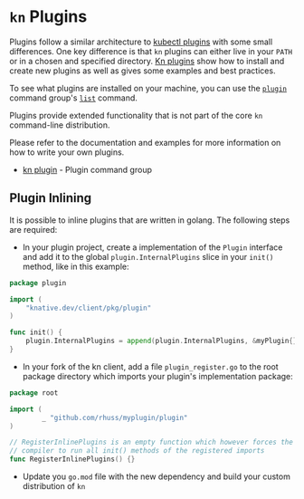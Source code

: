 # `kn` Plugins

Plugins follow a similar architecture to
[kubectl plugins](https://kubernetes.io/docs/tasks/extend-kubectl/kubectl-plugins/)
with some small differences. One key difference is that `kn` plugins can either
live in your `PATH` or in a chosen and specified directory.
[Kn plugins](https://github.com/knative/client/tree/main/docs/cmd/kn_plugin.md)
show how to install and create new plugins as well as gives some examples and
best practices.

To see what plugins are installed on your machine, you can use the
[`plugin`](https://github.com/knative/client/tree/main/docs/cmd/kn_plugin.md)
command group's
[`list`](https://github.com/knative/client/tree/main/docs/cmd/kn_plugin_list.md)
command.

Plugins provide extended functionality that is not part of the core `kn`
command-line distribution.

Please refer to the documentation and examples for more information on how to
write your own plugins.

- [kn plugin](../cmd/kn_plugin.md) - Plugin command group


## Plugin Inlining

It is possible to inline plugins that are written in golang.
The following steps are required:

* In your plugin project, create a implementation of the `Plugin` interface and add it to the global `plugin.InternalPlugins` slice in your `init()` method, like in this example:

```go
package plugin

import (
	"knative.dev/client/pkg/plugin"
)

func init() {
	plugin.InternalPlugins = append(plugin.InternalPlugins, &myPlugin{})
}
```

* In your fork of the kn client, add a file `plugin_register.go` to the root package directory which imports your plugin's implementation package:

```go
package root

import (
        _ "github.com/rhuss/myplugin/plugin"
)

// RegisterInlinePlugins is an empty function which however forces the
// compiler to run all init() methods of the registered imports
func RegisterInlinePlugins() {}
```

* Update you `go.mod` file with the new dependency and build your custom distribution of `kn`
